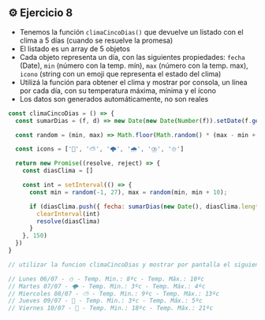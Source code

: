 ## ⚙️ **Ejercicio 8**

- Tenemos la función `climaCincoDias()` que devuelve un listado con el clima a 5 días (cuando se resuelve la promesa)
- El listado es un array de 5 objetos
- Cada objeto representa un día, con las siguientes propiedades: `fecha` (Date), `min` (número con la temp. mín), `max` (número con la temp. max), `icono` (string con un emoji que representa el estado del clima)
- Utilizá la función para obtener el clima y mostrar por consola, un línea por cada día, con su temperatura máxima, mínima y el ícono
- Los datos son generados automáticamente, no son reales

```js
const climaCincoDias = () => {
  const sumarDias = (f, d) => new Date(new Date(Number(f)).setDate(f.getDate() + d))

  const random = (min, max) => Math.floor(Math.random() * (max - min + 1) + min)

  const icons = ['🔆', '⛅', '🌩', '🌧', '⛈', '⛄']

  return new Promise((resolve, reject) => {
    const diasClima = []

    const int = setInterval(() => {
      const min = random(-1, 27), max = random(min, min + 10);

      if (diasClima.push({ fecha: sumarDias(new Date(), diasClima.length), min, max, icono: icons[random(0, icons.length - 1)] }) === 5) {
        clearInterval(int)
        resolve(diasClima)
      }
    }, 150)
  })
}

// utilizar la funcion climaCincoDias y mostrar por pantalla el siguiente resultado (los valores van a variar porque son aleatorios)

// Lunes 06/07 - ⛄ - Temp. Min.: 8ºc - Temp. Máx.: 10ºc
// Martes 07/07 - 🌩 - Temp. Min.: 3ºc - Temp. Máx.: 4ºc
// Miercoles 08/07 - ⛅ - Temp. Min.: 9ºc - Temp. Máx.: 13ºc
// Jueves 09/07 - 🔆 - Temp. Min.: 3ºc - Temp. Máx.: 5ºc
// Viernes 10/07 - 🔆 - Temp. Min.: 18ºc - Temp. Máx.: 21ºc
```